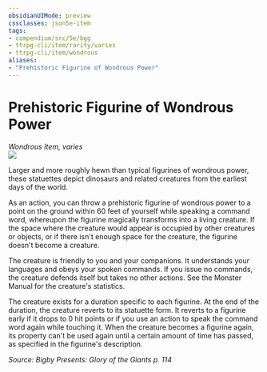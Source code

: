 ```yaml
---
obsidianUIMode: preview
cssclasses: json5e-item
tags:
- compendium/src/5e/bgg
- ttrpg-cli/item/rarity/varies
- ttrpg-cli/item/wondrous
aliases: 
- "Prehistoric Figurine of Wondrous Power"
---
```

# Prehistoric Figurine of Wondrous Power
*Wondrous Item, varies*  
![](/3-Mechanics/CLI/items/img/prehistoric-figurines-of-wondrous-power.webp#right)  


Larger and more roughly hewn than typical figurines of wondrous power, these statuettes depict dinosaurs and related creatures from the earliest days of the world.

As an action, you can throw a prehistoric figurine of wondrous power to a point on the ground within 60 feet of yourself while speaking a command word, whereupon the figurine magically transforms into a living creature. If the space where the creature would appear is occupied by other creatures or objects, or if there isn't enough space for the creature, the figurine doesn't become a creature.

The creature is friendly to you and your companions. It understands your languages and obeys your spoken commands. If you issue no commands, the creature defends itself but takes no other actions. See the Monster Manual for the creature's statistics.

The creature exists for a duration specific to each figurine. At the end of the duration, the creature reverts to its statuette form. It reverts to a figurine early if it drops to 0 hit points or if you use an action to speak the command word again while touching it. When the creature becomes a figurine again, its property can't be used again until a certain amount of time has passed, as specified in the figurine's description.

*Source: Bigby Presents: Glory of the Giants p. 114*